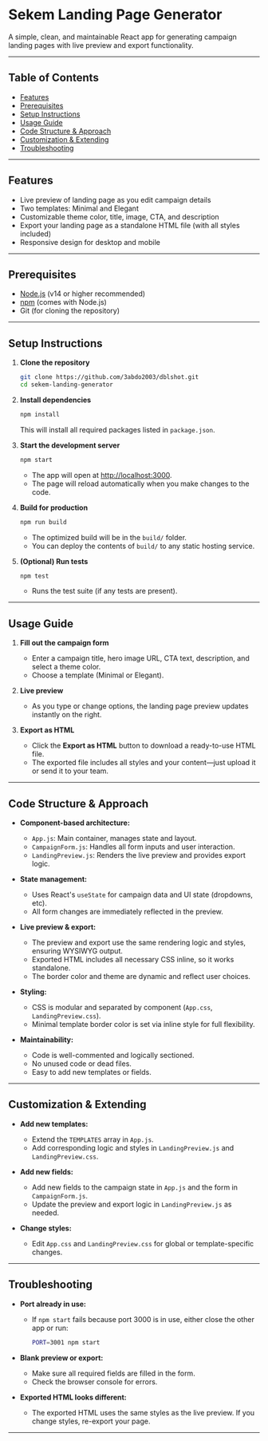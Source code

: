# Sekem Landing Page Generator

A simple, clean, and maintainable React app for generating campaign landing pages with live preview and export functionality.

---

## Table of Contents
- [Features](#features)
- [Prerequisites](#prerequisites)
- [Setup Instructions](#setup-instructions)
- [Usage Guide](#usage-guide)
- [Code Structure & Approach](#code-structure--approach)
- [Customization & Extending](#customization--extending)
- [Troubleshooting](#troubleshooting)

---

## Features
- Live preview of landing page as you edit campaign details
- Two templates: Minimal and Elegant
- Customizable theme color, title, image, CTA, and description
- Export your landing page as a standalone HTML file (with all styles included)
- Responsive design for desktop and mobile

---

## Prerequisites
- [Node.js](https://nodejs.org/) (v14 or higher recommended)
- [npm](https://www.npmjs.com/) (comes with Node.js)
- Git (for cloning the repository)

---

## Setup Instructions

1. **Clone the repository**
   ```bash
   git clone https://github.com/3abdo2003/dblshot.git
   cd sekem-landing-generator
   ```

2. **Install dependencies**
   ```bash
   npm install
   ```
   This will install all required packages listed in `package.json`.

3. **Start the development server**
   ```bash
   npm start
   ```
   - The app will open at [http://localhost:3000](http://localhost:3000).
   - The page will reload automatically when you make changes to the code.

4. **Build for production**
   ```bash
   npm run build
   ```
   - The optimized build will be in the `build/` folder.
   - You can deploy the contents of `build/` to any static hosting service.

5. **(Optional) Run tests**
   ```bash
   npm test
   ```
   - Runs the test suite (if any tests are present).

---

## Usage Guide

1. **Fill out the campaign form**
   - Enter a campaign title, hero image URL, CTA text, description, and select a theme color.
   - Choose a template (Minimal or Elegant).

2. **Live preview**
   - As you type or change options, the landing page preview updates instantly on the right.

3. **Export as HTML**
   - Click the **Export as HTML** button to download a ready-to-use HTML file.
   - The exported file includes all styles and your content—just upload it or send it to your team.

---

## Code Structure & Approach

- **Component-based architecture:**
  - `App.js`: Main container, manages state and layout.
  - `CampaignForm.js`: Handles all form inputs and user interaction.
  - `LandingPreview.js`: Renders the live preview and provides export logic.

- **State management:**
  - Uses React's `useState` for campaign data and UI state (dropdowns, etc).
  - All form changes are immediately reflected in the preview.

- **Live preview & export:**
  - The preview and export use the same rendering logic and styles, ensuring WYSIWYG output.
  - Exported HTML includes all necessary CSS inline, so it works standalone.
  - The border color and theme are dynamic and reflect user choices.

- **Styling:**
  - CSS is modular and separated by component (`App.css`, `LandingPreview.css`).
  - Minimal template border color is set via inline style for full flexibility.

- **Maintainability:**
  - Code is well-commented and logically sectioned.
  - No unused code or dead files.
  - Easy to add new templates or fields.

---

## Customization & Extending

- **Add new templates:**
  - Extend the `TEMPLATES` array in `App.js`.
  - Add corresponding logic and styles in `LandingPreview.js` and `LandingPreview.css`.

- **Add new fields:**
  - Add new fields to the campaign state in `App.js` and the form in `CampaignForm.js`.
  - Update the preview and export logic in `LandingPreview.js` as needed.

- **Change styles:**
  - Edit `App.css` and `LandingPreview.css` for global or template-specific changes.

---

## Troubleshooting

- **Port already in use:**
  - If `npm start` fails because port 3000 is in use, either close the other app or run:
    ```bash
    PORT=3001 npm start
    ```

- **Blank preview or export:**
  - Make sure all required fields are filled in the form.
  - Check the browser console for errors.

- **Exported HTML looks different:**
  - The exported HTML uses the same styles as the live preview. If you  change styles, re-export your page.

---


